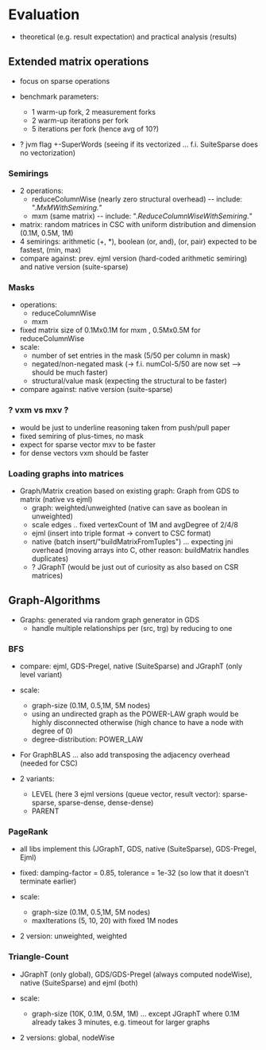 # Evaluation

- theoretical (e.g. result expectation) and practical analysis (results)

## Extended matrix operations

* focus on sparse operations

* benchmark parameters:
    * 1 warm-up fork, 2 measurement forks
    * 2 warm-up iterations per fork
    * 5 iterations per fork (hence avg of 10?)
    
* ? jvm flag +-SuperWords (seeing if its vectorized ... f.i. SuiteSparse does no vectorization)

### Semirings 
* 2 operations:  
    * reduceColumnWise (nearly zero structural overhead) -- include: ".*MxMWithSemiring.*"
    * mxm (same matrix) -- include: ".*ReduceColumnWiseWithSemiring.*"
* matrix: random matrices in CSC with uniform distribution and dimension (0.1M, 0.5M, 1M) 
* 4 semirings: arithmetic (+, *), boolean (or, and), (or, pair) expected to be fastest, (min, max)
* compare against: prev. ejml version (hard-coded arithmetic semiring) and native version (suite-sparse)

### Masks
* operations: 
   * reduceColumnWise
   * mxm 
* fixed matrix size of 0.1Mx0.1M for mxm , 0.5Mx0.5M for reduceColumnWise
* scale: 
   * number of set entries in the mask (5/50 per column in mask)
   * negated/non-negated mask (-> f.i. numCol-5/50 are now set --> should be much faster)
   * structural/value mask (expecting the structural to be faster)
* compare against: native version (suite-sparse)


### ? vxm vs mxv ?
<!-- ** TODO  e.g. clean-up benchmarks ** -->
* would be just to underline reasoning taken from push/pull paper
* fixed semiring of plus-times, no mask
* expect for sparse vector mxv to be faster
* for dense vectors vxm should be faster


### Loading graphs into matrices
* Graph/Matrix creation based on existing graph: Graph from GDS to matrix (native vs ejml)
    * graph: weighted/unweighted (native can save as boolean in unweighted)
    * scale edges .. fixed vertexCount of 1M and avgDegree of 2/4/8 
    * ejml (insert into triple format -> convert to CSC format)
    * native (batch insert/"buildMatrixFromTuples") ... expecting jni overhead (moving arrays into C, other reason: buildMatrix handles duplicates)
    * ? JGraphT (would be just out of curiosity as also based on CSR matrices)

## Graph-Algorithms

- Graphs: generated via random graph generator in GDS 
    - handle multiple relationships per (src, trg) by reducing to one

### BFS
* compare: ejml, GDS-Pregel, native (SuiteSparse) and JGraphT (only level variant)

* scale: 
    * graph-size (0.1M, 0.5,1M, 5M nodes)
    * using an undirected graph as the POWER-LAW graph would be highly disconnected otherwise (high chance to have a node with degree of 0)
    * degree-distribution: POWER_LAW

* For GraphBLAS ... also add transposing the adjacency overhead (needed for CSC) 

* 2 variants: 
    * LEVEL (here 3 ejml versions (queue vector, result vector): sparse-sparse, sparse-dense, dense-dense)
    * PARENT

### PageRank
* all libs implement this (JGraphT, GDS, native (SuiteSparse), GDS-Pregel, Ejml)

* fixed: damping-factor = 0.85, tolerance = 1e-32 (so low that it doesn't terminate earlier)

* scale: 
    * graph-size (0.1M, 0.5,1M, 5M nodes)
    * maxIterations (5, 10, 20) with fixed 1M nodes

* 2 version: unweighted, weighted


### Triangle-Count
* JGraphT (only global), GDS/GDS-Pregel (always computed nodeWise), native (SuiteSparse) and ejml (both)

* scale: 
    * graph-size (10K, 0.1M, 0.5M, 1M) ... except JGraphT where 0.1M already takes 3 minutes, e.g. timeout for larger graphs

* 2 versions: global, nodeWise 
 


